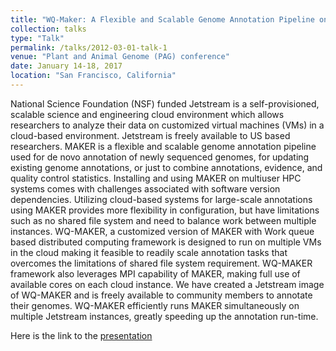 ```yaml
---
title: "WQ-Maker: A Flexible and Scalable Genome Annotation Pipeline on Jetstream Cloud"
collection: talks
type: "Talk"
permalink: /talks/2012-03-01-talk-1
venue: "Plant and Animal Genome (PAG) conference"
date: January 14-18, 2017
location: "San Francisco, California"
---
```


National Science Foundation (NSF) funded Jetstream is a self-provisioned, scalable science and engineering cloud environment which allows researchers to analyze their data on customized virtual machines (VMs) in a cloud-based environment. Jetstream is freely available to US based researchers. MAKER is a flexible and scalable genome annotation pipeline used for de novo annotation of newly sequenced genomes, for updating existing genome annotations, or just to combine annotations, evidence, and quality control statistics. Installing and using MAKER on multiuser HPC systems comes with challenges associated with software version dependencies. Utilizing cloud-based systems for large-scale annotations using MAKER provides more flexibility in configuration, but have limitations such as no shared file system and need to balance work between multiple instances. WQ-MAKER, a customized version of MAKER with Work queue based distributed computing framework is designed to run on multiple VMs in the cloud making it feasible to readily scale annotation tasks that overcomes the limitations of shared file system requirement. WQ-MAKER framework also leverages MPI capability of MAKER, making full use of available cores on each cloud instance. We have created a Jetstream image of WQ-MAKER and is freely available to community members to annotate their genomes. WQ-MAKER efficiently runs MAKER simultaneously on multiple Jetstream instances, greatly speeding up the annotation run-time.

Here is the link to the [presentation](https://speakerdeck.com/upendrak/wq-maker-pag2017)
